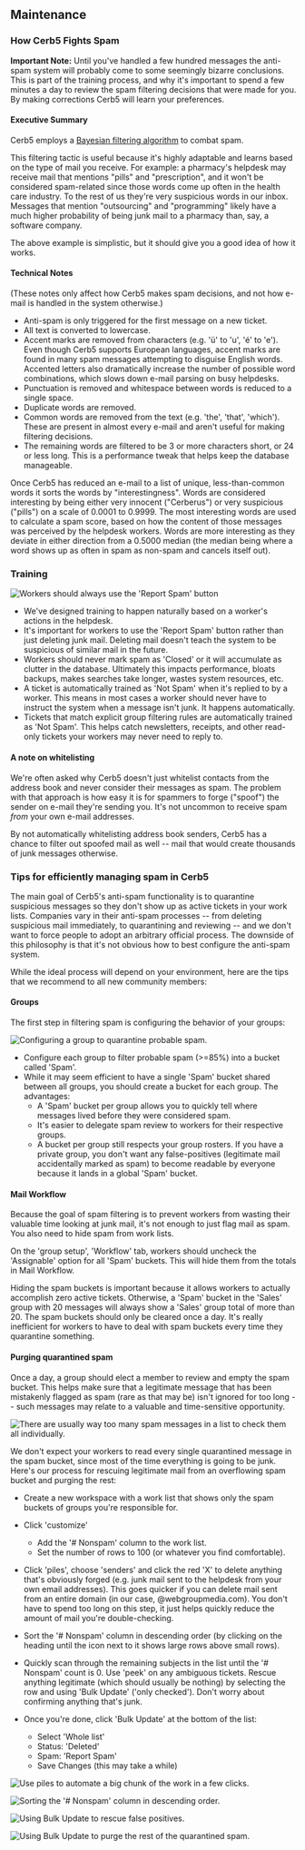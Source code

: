 
## Maintenance ##

### How Cerb5 Fights Spam ###

**Important Note:** Until you've handled a few hundred messages the anti-spam system will probably come to some seemingly bizarre conclusions.  This is part of the training process, and why it's important to spend a few minutes a day to review the spam filtering decisions that were made for you.  By making corrections Cerb5 will learn your preferences.

#### Executive Summary ####
Cerb5 employs a [Bayesian filtering algorithm](http://en.wikipedia.org/wiki/Bayesian_spam_filtering) to combat spam.

This filtering tactic is useful because it's highly adaptable and learns based on the type of mail you receive.  For example: a pharmacy's helpdesk may receive mail that mentions "pills" and "prescription", and it won't be considered spam-related since those words come up often in the health care industry.  To the rest of us they're very suspicious words in our inbox.  Messages that mention "outsourcing" and "programming" likely have a much higher probability of being junk mail to a pharmacy than, say, a software company.

The above example is simplistic, but it should give you a good idea of how it works.

#### Technical Notes ####
(These notes only affect how Cerb5 makes spam decisions, and not how e-mail is handled in the system otherwise.)

* Anti-spam is only triggered for the first message on a new ticket.
* All text is converted to lowercase.
* Accent marks are removed from characters (e.g. 'ü' to 'u', 'é' to 'e').  Even though Cerb5 supports European languages, accent marks are found in many spam messages attempting to disguise English words.  Accented letters also dramatically increase the number of possible word combinations, which slows down e-mail parsing on busy helpdesks.
* Punctuation is removed and whitespace between words is reduced to a single space.
* Duplicate words are removed.
* Common words are removed from the text (e.g. 'the', 'that', 'which').  These are present in almost every e-mail and aren't useful for making filtering decisions.
* The remaining words are filtered to be 3 or more characters short, or 24 or less long.  This is a performance tweak that helps keep the database manageable.

Once Cerb5 has reduced an e-mail to a list of unique, less-than-common words it sorts the words by "interestingness".  Words are considered interesting by being either very innocent ("Cerberus") or very suspicious ("pills") on a scale of 0.0001 to 0.9999.  The most interesting words are used to calculate a spam score, based on how the content of those messages was perceived by the helpdesk workers.  Words are more interesting as they deviate in either direction from a 0.5000 median (the median being where a word shows up as often in spam as non-spam and cancels itself out).

### Training ###

![Workers should always use the 'Report Spam' button](images/01-maintenance_spam.png)

* We've designed training to happen naturally based on a worker's actions in the helpdesk.
* It's important for workers to use the 'Report Spam' button rather than just deleting junk mail.  Deleting mail doesn't teach the system to be suspicious of similar mail in the future.
* Workers should never mark spam as 'Closed' or it will accumulate as clutter in the database.  Ultimately this impacts performance, bloats backups, makes searches take longer, wastes system resources, etc.
* A ticket is automatically trained as 'Not Spam' when it's replied to by a worker.  This means in most cases a worker should never have to instruct the system when a message isn't junk.  It happens automatically.
* Tickets that match explicit group filtering rules are automatically trained as 'Not Spam'.  This helps catch newsletters, receipts, and other read-only tickets your workers may never need to reply to.

#### A note on whitelisting ####
We're often asked why Cerb5 doesn't just whitelist contacts from the address book and never consider their messages as spam.  The problem with that approach is how easy it is for spammers to forge ("spoof") the sender on e-mail they're sending you. It's not uncommon to receive spam *from* your own e-mail addresses.

By not automatically whitelisting address book senders, Cerb5 has a chance to filter out spoofed mail as well -- mail that would create thousands of junk messages otherwise.

### Tips for efficiently managing spam in Cerb5 ###
The main goal of Cerb5's anti-spam functionality is to quarantine suspicious messages so they don't show up as active tickets in your work lists.  Companies vary in their anti-spam processes -- from deleting suspicious mail immediately, to quarantining and reviewing -- and we don't want to force people to adopt an arbitrary official process.  The downside of this philosophy is that it's not obvious how to best configure the anti-spam system.

While the ideal process will depend on your environment, here are the tips that we recommend to all new community members:

#### Groups ####
The first step in filtering spam is configuring the behavior of your groups:

![Configuring a group to quarantine probable spam.](images/01-maintenance_spam_group.png)

* Configure each group to filter probable spam (>=85%) into a bucket called 'Spam'.
* While it may seem efficient to have a single 'Spam' bucket shared between all groups, you should create a bucket for each group.  The advantages:
	* A 'Spam' bucket per group allows you to quickly tell where messages lived before they were considered spam.
	* It's easier to delegate spam review to workers for their respective groups.
	* A bucket per group still respects your group rosters.  If you have a private group, you don't want any false-positives (legitimate mail accidentally marked as spam) to become readable by everyone because it lands in a global 'Spam' bucket.



#### Mail Workflow ####
Because the goal of spam filtering is to prevent workers from wasting their valuable time looking at junk mail, it's not enough to just flag mail as spam.  You also need to hide spam from work lists.

On the 'group setup', 'Workflow' tab, workers should uncheck the 'Assignable' option for all 'Spam' buckets. This will hide them from the totals in Mail Workflow.

Hiding the spam buckets is important because it allows workers to actually accomplish zero active tickets.  Otherwise, a 'Spam' bucket in the 'Sales' group with 20 messages will always show a 'Sales' group total of more than 20.  The spam buckets should only be cleared once a day.  It's really inefficient for workers to have to deal with spam buckets every time they quarantine something.

#### Purging quarantined spam ####
Once a day, a group should elect a member to review and empty the spam bucket.  This helps make sure that a legitimate message that has been mistakenly flagged as spam (rare as that may be) isn't ignored for too long -- such messages may relate to a valuable and time-sensitive opportunity.

![There are usually way too many spam messages in a list to check them all individually.](images/01-maintenance_spam_list.png)
	
We don't expect your workers to read every single quarantined message in the spam bucket, since most of the time everything is going to be junk.  Here's our process for rescuing legitimate mail from an overflowing spam bucket and purging the rest:

* Create a new workspace with a work list that shows only the spam buckets of groups you're responsible for.
* Click 'customize'
	* Add the '# Nonspam' column to the work list.
	* Set the number of rows to 100 (or whatever you find comfortable).
* Click 'piles', choose 'senders' and click the red 'X' to delete anything that's obviously forged (e.g. junk mail sent to the helpdesk from your own email addresses).  This goes quicker if you can delete mail sent from an entire domain (in our case, @webgroupmedia.com).  You don't have to spend too long on this step, it just helps quickly reduce the amount of mail you're double-checking.
* Sort the '# Nonspam' column in descending order (by clicking on the heading until the icon next to it shows large rows above small rows).
* Quickly scan through the remaining subjects in the list until the '# Nonspam' count is 0.  Use 'peek' on any ambiguous tickets.  Rescue anything legitimate (which should usually be nothing) by selecting the row and using 'Bulk Update' ('only checked'). Don't worry about confirming anything that's junk. 

* Once you're done, click 'Bulk Update' at the bottom of the list:
	* Select 'Whole list'
	* Status: 'Deleted'
	* Spam: 'Report Spam'
	* Save Changes (this may take a while)
	
![Use piles to automate a big chunk of the work in a few clicks.](images/01-maintenance_spam_piles.png)

![Sorting the '# Nonspam' column in descending order.](images/01-maintenance_spam_sort.png)	

![Using Bulk Update to rescue false positives.](images/01-maintenance_spam_bulk_update.png)

![Using Bulk Update to purge the rest of the quarantined spam.](images/01-maintenance_spam_bulk_update_purge.png)
